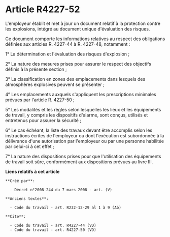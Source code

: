 # Article R4227-52

L'employeur établit et met à jour un document relatif à la protection contre les explosions, intégré au document unique
d'évaluation des risques. 

Ce document comporte les informations relatives au respect des obligations définies aux articles R. 4227-44 à R. 4227-48,
notamment : 

1° La détermination et l'évaluation des risques d'explosion ; 

2° La nature des mesures prises pour assurer le respect des objectifs définis à la présente section ; 

3° La classification en zones des emplacements dans lesquels des atmosphères explosives peuvent se présenter ; 

4° Les emplacements auxquels s'appliquent les prescriptions minimales prévues par l'article R. 4227-50 ; 

5° Les modalités et les règles selon lesquelles les lieux et les équipements de travail, y compris les dispositifs d'alarme,
sont conçus, utilisés et entretenus pour assurer la sécurité ; 

6° Le cas échéant, la liste des travaux devant être accomplis selon les instructions écrites de l'employeur ou dont
l'exécution est subordonnée à la délivrance d'une autorisation par l'employeur ou par une personne habilitée par celui-ci à
cet effet ; 

7° La nature des dispositions prises pour que l'utilisation des équipements de travail soit sûre, conformément aux
dispositions prévues au livre III.

**Liens relatifs à cet article**

	**Créé par**:

	  - Décret n°2008-244 du 7 mars 2008 - art. (V)

	**Anciens textes**:

	  - Code du travail - art. R232-12-29 al 1 à 9 (Ab)

	**Cite**:

	  - Code du travail - art. R4227-44 (VD)
	  - Code du travail - art. R4227-50 (VD)

